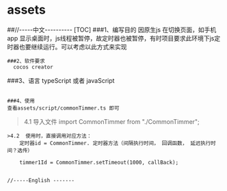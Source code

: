 # assets

##//-----中文----------
[TOC]
###1、编写目的
  因原生js 在切换页面，如手机app 显示桌面时，js线程被暂停，故定时器也被暂停，有时项目要求此环境下js定时器也要继续运行。可以考虑以此方式来实现
  ```
###2、软件要求
    cocos creator
  ```
###3、语言
  typeScript  或者 javaScript
  ```

###4、使用
  查看assets/script/commonTimmer.ts 即可
  ```
  >4.1  导入文件   import CommonTimmer from "./CommonTimmer";
  ```
  >4.2  使用时，直接调用对应方法：
      定时器id = CommonTimmer. 定时器方法（间隔执行时间， 回调函数， 延迟执行时间？选传）
  
      timmer1Id = CommonTimmer.setTimeout(1000, callBack);


//-----English -------
